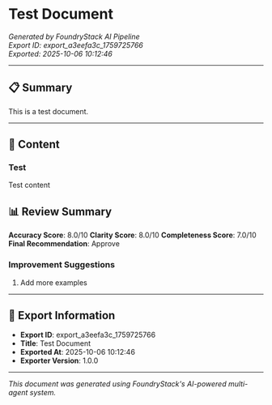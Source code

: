 # Test Document

*Generated by FoundryStack AI Pipeline*  
*Export ID: export_a3eefa3c_1759725766*  
*Exported: 2025-10-06 10:12:46*

---

## 📋 Summary

This is a test document.

---

## 📄 Content

### Test

Test content

## 📊 Review Summary

**Accuracy Score**: 8.0/10
**Clarity Score**: 8.0/10
**Completeness Score**: 7.0/10
**Final Recommendation**: Approve

### Improvement Suggestions

1. Add more examples

---

## 📝 Export Information

- **Export ID**: export_a3eefa3c_1759725766
- **Title**: Test Document
- **Exported At**: 2025-10-06 10:12:46
- **Exporter Version**: 1.0.0

---
*This document was generated using FoundryStack's AI-powered multi-agent system.*
